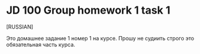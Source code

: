 # JD 100 Group homework 1 task 1

[RUSSIAN]

Это домашнее задание 1 номер 1 на курсе.
Прошу не судиить строго это обязательная часть курса.
